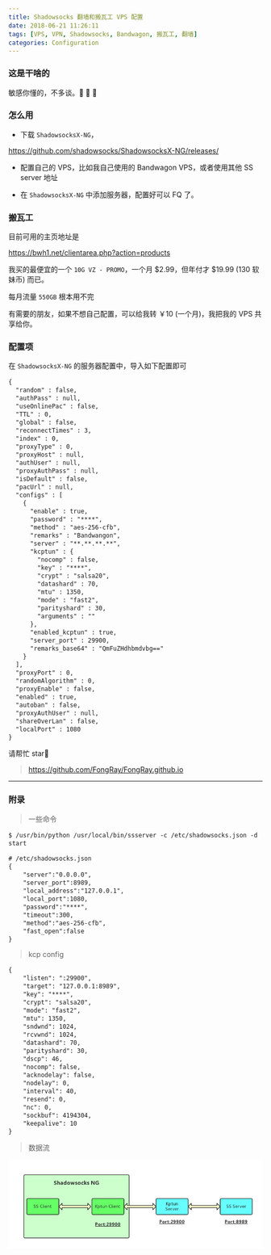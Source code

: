 ```yaml
---
title: Shadowsocks 翻墙和搬瓦工 VPS 配置
date: 2018-06-21 11:26:11
tags: [VPS, VPN, Shadowsocks, Bandwagon, 搬瓦工, 翻墙]
categories: Configuration
---
```


### 这是干啥的

敏感你懂的，不多谈。🌝 🌝 🌝

### 怎么用

* 下载 `ShadowsocksX-NG`，

https://github.com/shadowsocks/ShadowsocksX-NG/releases/

* 配置自己的 VPS，比如我自己使用的 Bandwagon VPS，或者使用其他 SS server 地址

* 在 `ShadowsocksX-NG` 中添加服务器，配置好可以 FQ 了。

### 搬瓦工

目前可用的主页地址是

https://bwh1.net/clientarea.php?action=products

我买的最便宜的一个 `10G VZ - PROMO`，一个月 $2.99，但年付才 $19.99 (130 软妹币) 而已。

每月流量 `550GB` 根本用不完

有需要的朋友，如果不想自己配置，可以给我转 ￥10 (一个月)，我把我的 VPS 共享给你。

<!-- more -->

### 配置项

在 `ShadowsocksX-NG` 的服务器配置中，导入如下配置即可

```
{
  "random" : false,
  "authPass" : null,
  "useOnlinePac" : false,
  "TTL" : 0,
  "global" : false,
  "reconnectTimes" : 3,
  "index" : 0,
  "proxyType" : 0,
  "proxyHost" : null,
  "authUser" : null,
  "proxyAuthPass" : null,
  "isDefault" : false,
  "pacUrl" : null,
  "configs" : [
    {
      "enable" : true,
      "password" : "****",
      "method" : "aes-256-cfb",
      "remarks" : "Bandwangon",
      "server" : "**.**.**.**",
      "kcptun" : {
        "nocomp" : false,
        "key" : "****",
        "crypt" : "salsa20",
        "datashard" : 70,
        "mtu" : 1350,
        "mode" : "fast2",
        "parityshard" : 30,
        "arguments" : ""
      },
      "enabled_kcptun" : true,
      "server_port" : 29900,
      "remarks_base64" : "QmFuZHdhbmdvbg=="
    }
  ],
  "proxyPort" : 0,
  "randomAlgorithm" : 0,
  "proxyEnable" : false,
  "enabled" : true,
  "autoban" : false,
  "proxyAuthUser" : null,
  "shareOverLan" : false,
  "localPort" : 1080
}
```

请帮忙 star🌟 

> https://github.com/FongRay/FongRay.github.io

---
### 附录

> 一些命令

```
$ /usr/bin/python /usr/local/bin/ssserver -c /etc/shadowsocks.json -d start
```

```
# /etc/shadowsocks.json
{
    "server":"0.0.0.0",
    "server_port":8989,
    "local_address":"127.0.0.1",
    "local_port":1080,
    "password":"****",
    "timeout":300,
    "method":"aes-256-cfb",
    "fast_open":false
}
```

> kcp config

```
{
    "listen": ":29900",
    "target": "127.0.0.1:8989",
    "key": "****",
    "crypt": "salsa20",
    "mode": "fast2",
    "mtu": 1350,
    "sndwnd": 1024,
    "rcvwnd": 1024,
    "datashard": 70,
    "parityshard": 30,
    "dscp": 46,
    "nocomp": false,
    "acknodelay": false,
    "nodelay": 0,
    "interval": 40,
    "resend": 0,
    "nc": 0,
    "sockbuf": 4194304,
    "keepalive": 10
}
```

> 数据流

![](/images/myblog/Shadowsocks.png)

